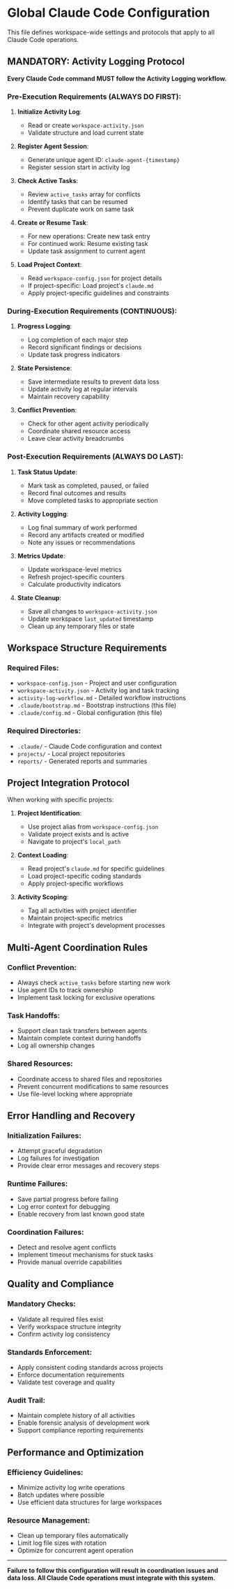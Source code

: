 # Global Claude Code Configuration

This file defines workspace-wide settings and protocols that apply to all Claude Code operations.

## MANDATORY: Activity Logging Protocol

**Every Claude Code command MUST follow the Activity Logging workflow.**

### Pre-Execution Requirements (ALWAYS DO FIRST):

1. **Initialize Activity Log**: 
   - Read or create `workspace-activity.json`
   - Validate structure and load current state

2. **Register Agent Session**:
   - Generate unique agent ID: `claude-agent-{timestamp}`
   - Register session start in activity log

3. **Check Active Tasks**:
   - Review `active_tasks` array for conflicts
   - Identify tasks that can be resumed
   - Prevent duplicate work on same task

4. **Create or Resume Task**:
   - For new operations: Create new task entry
   - For continued work: Resume existing task
   - Update task assignment to current agent

5. **Load Project Context**:
   - Read `workspace-config.json` for project details
   - If project-specific: Load project's `claude.md`
   - Apply project-specific guidelines and constraints

### During-Execution Requirements (CONTINUOUS):

1. **Progress Logging**:
   - Log completion of each major step
   - Record significant findings or decisions
   - Update task progress indicators

2. **State Persistence**:
   - Save intermediate results to prevent data loss
   - Update activity log at regular intervals
   - Maintain recovery capability

3. **Conflict Prevention**:
   - Check for other agent activity periodically
   - Coordinate shared resource access
   - Leave clear activity breadcrumbs

### Post-Execution Requirements (ALWAYS DO LAST):

1. **Task Status Update**:
   - Mark task as completed, paused, or failed
   - Record final outcomes and results
   - Move completed tasks to appropriate section

2. **Activity Logging**:
   - Log final summary of work performed
   - Record any artifacts created or modified
   - Note any issues or recommendations

3. **Metrics Update**:
   - Update workspace-level metrics
   - Refresh project-specific counters
   - Calculate productivity indicators

4. **State Cleanup**:
   - Save all changes to `workspace-activity.json`
   - Update workspace `last_updated` timestamp
   - Clean up any temporary files or state

## Workspace Structure Requirements

### Required Files:
- `workspace-config.json` - Project and user configuration
- `workspace-activity.json` - Activity log and task tracking
- `activity-log-workflow.md` - Detailed workflow instructions
- `.claude/bootstrap.md` - Bootstrap instructions (this file)
- `.claude/config.md` - Global configuration (this file)

### Required Directories:
- `.claude/` - Claude Code configuration and context
- `projects/` - Local project repositories
- `reports/` - Generated reports and summaries

## Project Integration Protocol

When working with specific projects:

1. **Project Identification**:
   - Use project alias from `workspace-config.json`
   - Validate project exists and is active
   - Navigate to project's `local_path`

2. **Context Loading**:
   - Read project's `claude.md` for specific guidelines
   - Load project-specific coding standards
   - Apply project-specific workflows

3. **Activity Scoping**:
   - Tag all activities with project identifier
   - Maintain project-specific metrics
   - Integrate with project's development processes

## Multi-Agent Coordination Rules

### Conflict Prevention:
- Always check `active_tasks` before starting new work
- Use agent IDs to track ownership
- Implement task locking for exclusive operations

### Task Handoffs:
- Support clean task transfers between agents
- Maintain complete context during handoffs
- Log all ownership changes

### Shared Resources:
- Coordinate access to shared files and repositories
- Prevent concurrent modifications to same resources
- Use file-level locking where appropriate

## Error Handling and Recovery

### Initialization Failures:
- Attempt graceful degradation
- Log failures for investigation
- Provide clear error messages and recovery steps

### Runtime Failures:
- Save partial progress before failing
- Log error context for debugging
- Enable recovery from last known good state

### Coordination Failures:
- Detect and resolve agent conflicts
- Implement timeout mechanisms for stuck tasks
- Provide manual override capabilities

## Quality and Compliance

### Mandatory Checks:
- Validate all required files exist
- Verify workspace structure integrity
- Confirm activity log consistency

### Standards Enforcement:
- Apply consistent coding standards across projects
- Enforce documentation requirements
- Validate test coverage and quality

### Audit Trail:
- Maintain complete history of all activities
- Enable forensic analysis of development work
- Support compliance reporting requirements

## Performance and Optimization

### Efficiency Guidelines:
- Minimize activity log write operations
- Batch updates where possible
- Use efficient data structures for large workspaces

### Resource Management:
- Clean up temporary files automatically
- Limit log file sizes with rotation
- Optimize for concurrent agent operation

---

**Failure to follow this configuration will result in coordination issues and data loss. All Claude Code operations must integrate with this system.**